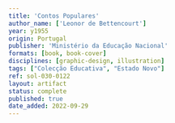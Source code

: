 ```yaml
---
title: 'Contos Populares'
author_name: ['Leonor de Bettencourt']
year: y1955
origin: Portugal
publisher: 'Ministério da Educação Nacional'
formats: [book, book-cover]
disciplines: [graphic-design, illustration]
tags: ["Colecção Educativa", "Estado Novo"]
ref: sol-030-0122
layout: artifact
status: complete
published: true
date_added: 2022-09-29
---
```


